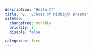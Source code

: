 ```yaml
---
description: "Hello IT"
title: "2.	Echoes of Midnight Dreams"
sitemap:
  changefreq: monthly
  priority: 1
  disable: false

categories: five
---
```

